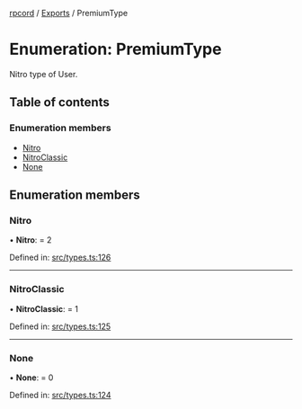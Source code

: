 [rpcord](../README.md) / [Exports](../modules.md) / PremiumType

# Enumeration: PremiumType

Nitro type of User.

## Table of contents

### Enumeration members

- [Nitro](premiumtype.md#nitro)
- [NitroClassic](premiumtype.md#nitroclassic)
- [None](premiumtype.md#none)

## Enumeration members

### Nitro

• **Nitro**: = 2

Defined in: [src/types.ts:126](https://github.com/DjDeveloperr/RPCord/blob/43e46ce/src/types.ts#L126)

___

### NitroClassic

• **NitroClassic**: = 1

Defined in: [src/types.ts:125](https://github.com/DjDeveloperr/RPCord/blob/43e46ce/src/types.ts#L125)

___

### None

• **None**: = 0

Defined in: [src/types.ts:124](https://github.com/DjDeveloperr/RPCord/blob/43e46ce/src/types.ts#L124)
